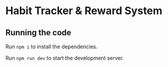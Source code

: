 
  # Habit Tracker & Reward System

  ## Running the code

  Run `npm i` to install the dependencies.

  Run `npm run dev` to start the development server.